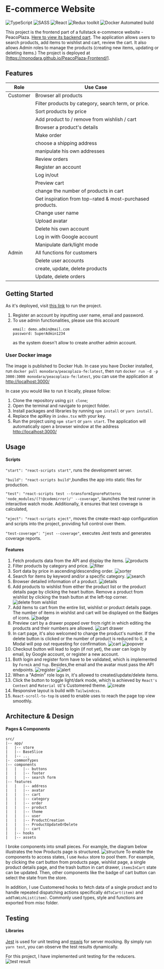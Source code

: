# E-commerce Website

![TypeScript](https://img.shields.io/badge/TypeScript-v.4-green)
![SASS](https://img.shields.io/badge/SASS-v.4-hotpink)
![React](https://img.shields.io/badge/React-v.18-blue)
![Redux toolkit](https://img.shields.io/badge/Redux-v.1.9-brown)
![Docker Automated build](https://img.shields.io/docker/automated/monodara/peacoplaza-fe)

This project is the frontend part of a fullstack e-commerce website - PeacoPlaza. [Here to view its backend part](https://github.com/monodara/PeacoPlaza-Backend). The application allows users to search products, add items to wishlist and cart, review the cart. It also allows Admin roles to manage the products (creating new items, updating or deleting items.) The project is deployed at [https://monodara.github.io/PeacoPlaza-Frontend/].

## Features

| Role     | Use Case                                                  |
| -------- | --------------------------------------------------------- |
| Customer | Browser all products                                      |
|          | Filter products by category, search term, or price.       |
|          | Sort products by price                                    |
|          | Add product to / remove from wishlish / cart              |
|          | Browser a product's details                               |
|          | Make order                                                |
|          | choose a shipping address                                 |
|          | manipulate his own addresses                              |
|          | Review orders                                             |
|          | Register an account                                       |
|          | Log in/out                                                |
|          | Preview cart                                              |
|          | change the number of products in cart                     |
|          | Get inspiration from top-rated & most-purchased products. |
|          | Change user name                                          |
|          | Upload avatar                                             |
|          | Delete his own account                                    |
|          | Log in with Google account                                |
|          | Manipulate dark/light mode                                |
| Admin    | All functions for customers                               |
|          | Delete user accounts                                      |
|          | create, update, delete products                           |
|          | Update, delete orders                                     |

## Getting Started

As it's deployed, visit [this link](https://github.com/Integrify-Finland/fs17-Frontend-project) to run the project.

1. Register an account by inputting user name, email and password.
2. To use admin functionalities, please use this account
   ```
   email: demo.admin@mail.com
   password: SuperAdmin1234
   ```
   as the system doesn't allow to create another admin account.

### User Docker image

The image is published to Docker Hub. In case you have Docker installed, run `docker pull monodara/peacoplaza-fe:latest`, then run `docker run -d -p 3000:3000 monodara/peacoplaza-fe:latest`, you can use the application at [http://localhost:3000/](http://localhost:3000/)

In case you would like to run it locally, please follow:

1. Clone the repository using `git clone`;
2. Open the terminal and navigate to project folder.
3. Install packages and libraries by running `npm install` or `yarn install`.
4. Replace the apiKey in `index.tsx` with your key.
5. Run the project using `npm start` or `yarn start`. The application will automatically open a browser window at the address [http://localhost:3000/](http://localhost:3000/)

## Usage

#### Scripts

`"start": "react-scripts start"`, runs the development server.

`"build": "react-scripts build"`,bundles the app into static files for production.

`"test": "react-scripts test --transformIgnorePatterns 'node_modules/(?!@codemirror)/' --coverage"`, launches the test runner in interactive watch mode. Additionally, it ensures that test coverage is calculated,

`"eject": "react-scripts eject"`, moves the create-react-app configuration and scripts into the project, providing full control over them.

`"test-coverage": "jest --coverage"`, executes Jest tests and generates coverage reports.

#### Features

1.  Fetch products data from the API and display the items.
    ![products](./src/images/screenshots/products.png)
2.  Filter products by category and price.
    ![filter](./src/images/screenshots/productFilter.png)
3.  Sort data by price in ascending/descending order.
    ![sorter](./src/images/screenshots/productSorting.png)
4.  Search for items by keyword and/or a specific category.
    ![search](./src/images/screenshots/search.png)
5.  Browser detailed information of a product.
    ![details](./src/images/screenshots/productDetail.png)
6.  Add products to wishlist from either the product list or the product details page by clicking the heart button. Remove a product from wishlist by clicking the trash button at the left-top corner.  
    ![delete from wishlist](./src/images/screenshots/deleteWishlistItem.png)
7.  Add items to cart from the entire list, wishlist or product details page. The number of items in wishlist and cart will be displayed on the Badges of icons.
    ![badge](./src/images/screenshots/badge.png)
8.  Preview cart by a drawer popped over from right in which editing the products and their numbers are allowed.
    ![cart drawer](./src/images/screenshots/cartDrawer.png)
9.  In cart page, it's also welcomed to change the product's number. If the delete button is clicked or the number of product is reduced to 0, a Modal will pop out requesting for confirmation.
    ![cart](./src/images/screenshots/cart.png)
    ![popover](./src/images/screenshots/deletePopover.png)
10. Checkout button will lead to login (if not yet), the user can login by email, by Google account, or register a new account.
11. Both login and register form have to be validated, which is implemented by `Formik` and `Yup`. Besides,the email and the avatar must pass the API endpoints.
    ![register](./src/images/screenshots/register.png)
    ![alert](./src/images/screenshots/avatarAlert.png)
12. When a "Admin" role logs in, it's allowed to created/update/delete items.
13. Click the button to toggle light/dark mode, which is achieved by `React's Context` and `Material UI`'s Customered theme.
    ![create](./src/images/screenshots/create.png)
14. Responsive layout is build with `Tailwindcss`.
15. `React-scroll-to-top` is used to enable uses to reach the page top view smoothly.

## Architecture & Design

#### Pages & Components

```
src/
|-- app/
|   |-- store
|   |-- BaseSlice
|   |-- ...
|-  commonTypes
|-- components
|   |   |-- buttons
|   |   |-- footer
|   |   |-- search form
|-- features
|   |   |-- address
|   |   |-- avatar
|   |   |-- cart
|   |   |-- category
|   |   |-- order
|   |   |-- product
|   |   |-- theme
|   |   |-- user
|   |   |-- ProductCreation
|   |   |-- ProductUpdateOrDelete
|   |   |-- cart
|   |-- hooks
|   |-- assets
```

I broke components into small pieces. For example, the diagram below illustrates the how Products page is structured.
![structure](./src//images/screenshots/componentStructure.png)
To enable the components to access states, I use `Redux` store to pool them. For example, by clicking the cart button from products page, wishlist page, a single product details page, and the trash button in cart drawer, `itemsInCart` state can be updated. Then, other components like the badge of cart button can select the state from the store.

In addition, I use Customered hooks to fetch data of a single product and to handle repeated dispatching actions specifically `ddToCart(item)` and `addToWishList(item)`.
Commonly used types, style and functions are exported from misc folder.

## Testing

#### Libraries

[Jest](https://jestjs.io/) is used for unit testing and [mswjs](https://mswjs.io/) for server mocking. By simply run `yarn test`, you can observe the test results dynamically.

For this project, I have implemented unit testing for the reducers.
![test result](./src/images/screenshots/test.png)
